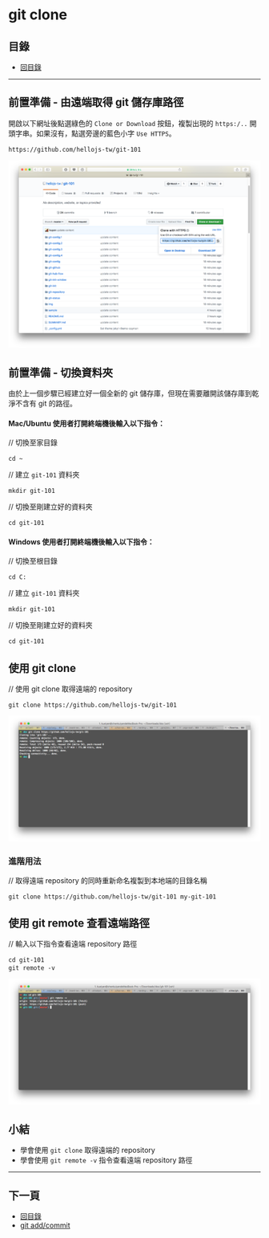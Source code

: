 # git clone

## 目錄
- [回目錄](../SUMMARY.md)

***


## 前置準備 - 由遠端取得 git 儲存庫路徑

開啟以下網址後點選綠色的 `Clone or Download` 按鈕，複製出現的 `https:/..` 開頭字串。如果沒有，點選旁邊的藍色小字 `Use HTTPS`。
```
https://github.com/hellojs-tw/git-101
```

![](../img/git-clone-1.png)


## 前置準備 - 切換資料夾

由於上一個步驟已經建立好一個全新的 git 儲存庫，但現在需要離開該儲存庫到乾淨不含有 git 的路徑。

#### Mac/Ubuntu 使用者打開終端機後輸入以下指令：

// 切換至家目錄
```
cd ~
```

// 建立 `git-101` 資料夾
```
mkdir git-101
```

// 切換至剛建立好的資料夾
```
cd git-101
```

#### Windows 使用者打開終端機後輸入以下指令：

// 切換至根目錄
```
cd C:
```

// 建立 `git-101` 資料夾
```
mkdir git-101
```

// 切換至剛建立好的資料夾
```
cd git-101
```

## 使用 git clone

// 使用 git clone 取得遠端的 repository
```
git clone https://github.com/hellojs-tw/git-101
```

![](../img/git-clone-2.png)

### 進階用法

// 取得遠端 repository 的同時重新命名複製到本地端的目錄名稱
```
git clone https://github.com/hellojs-tw/git-101 my-git-101
```

## 使用 git remote 查看遠端路徑

// 輸入以下指令查看遠端 repository 路徑
```
cd git-101
git remote -v
```

![](../img/git-clone-3.png)

## 小結
- 學會使用 `git clone` 取得遠端的 repository
- 學會使用 `git remote -v` 指令查看遠端 repository 路徑

***

## 下一頁
- [回目錄](../SUMMARY.md)
- [git add/commit](../git-add/commit/index.md)